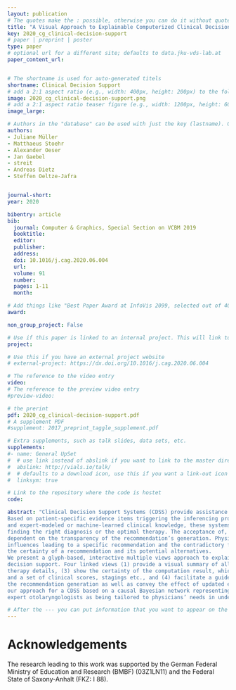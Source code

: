 ```yaml
---
layout: publication
# The quotes make the : possible, otherwise you can do it without quotes
title: "A Visual Approach to Explainable Computerized Clinical Decision Support"
key: 2020_cg_clinical-decision-support
# paper | preprint | poster
type: paper
# optional url for a different site; defaults to data.jku-vds-lab.at
paper_content_url: 


# The shortname is used for auto-generated titels
shortname: Clinical Decision Support
# add a 2:1 aspect ratio (e.g., width: 400px, height: 200px) to the folder /assets/images/papers/
image: 2020_cg_clinical-decision-support.png
# add a 2:1 aspect ratio teaser figure (e.g., width: 1200px, height: 600px) to the folder /assets/images/papers/
image_large: 

# Authors in the "database" can be used with just the key (lastname). Others can be written properly.
authors:
- Juliane Müller 
- Matthaeus Stoehr
- Alexander Oeser
- Jan Gaebel
- streit 
- Andreas Dietz
- Steffen Oeltze-Jafra


journal-short: 
year: 2020

bibentry: article
bib:
  journal: Computer & Graphics, Special Section on VCBM 2019
  booktitle: 
  editor: 
  publisher:
  address: 
  doi: 10.1016/j.cag.2020.06.004
  url: 
  volume: 91
  number: 
  pages: 1-11
  month: 

# Add things like "Best Paper Award at InfoVis 2099, selected out of 4000 submissions"
award:

non_group_project: False

# Use if this paper is linked to an internal project. This will link to the project site
project: 

# Use this if you have an external project website
# external-project: https://dx.doi.org/10.1016/j.cag.2020.06.004

# The reference to the video entry
video: 
# The reference to the preview video entry
#preview-video:

# the prerint
pdf: 2020_cg_clinical-decision-support.pdf
# A supplement PDF
#supplement: 2017_preprint_taggle_supplement.pdf

# Extra supplements, such as talk slides, data sets, etc.
supplements:
#- name: General UpSet
#  # use link instead of abslink if you want to link to the master directory
#  abslink: http://vials.io/talk/
#  # defaults to a download icon, use this if you want a link-out icon
#  linksym: true

# Link to the repository where the code is hostet
code: 

abstract: "Clinical Decision Support Systems (CDSS) provide assistance to physicians in clinical decision-making.
Based on patient-specific evidence items triggering the inferencing process, such as examination findings,
and expert-modeled or machine-learned clinical knowledge, these systems provide recommendations in
finding the right diagnosis or the optimal therapy. The acceptance of, and the trust in, a CDSS are highly
dependent on the transparency of the recommendation’s generation. Physicians must know both the key
influences leading to a specific recommendation and the contradictory facts. They must also be aware of
the certainty of a recommendation and its potential alternatives.
We present a glyph-based, interactive multiple views approach to explainable computerized clinical
decision support. Four linked views (1) provide a visual summary of all evidence items and their relevance for the computation result, (2) present linked textual information, such as clinical guidelines or
therapy details, (3) show the certainty of the computation result, which includes the recommendation
and a set of clinical scores, stagings etc., and (4) facilitate a guided investigation of the reasoning behind
the recommendation generation as well as convey the effect of updated evidence items. We demonstrate
our approach for a CDSS based on a causal Bayesian network representing the therapy of laryngeal cancer. The approach has been developed in close collaboration with physicians, and was assessed by six
expert otolaryngologists as being tailored to physicians’ needs in understanding a CDSS."

# After the --- you can put information that you want to appear on the website using markdown formatting or HTML. A good example are acknowledgements, extra references, an erratum, etc.
---
```



# Acknowledgements

The research leading to this work was supported by the German
Federal Ministry of Education and Research (BMBF) (03Z1LN11)
and the Federal State of Saxony-Anhalt (FKZ: I 88).
